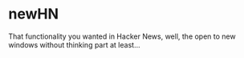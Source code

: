 newHN
=====

That functionality you wanted in Hacker News, well, the open to new windows without thinking part at least...
